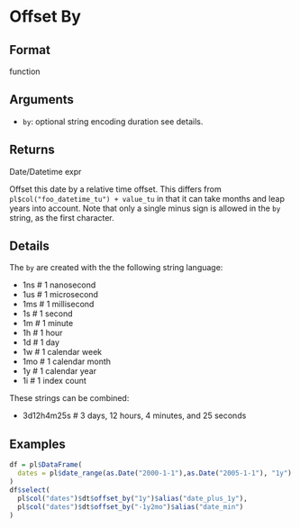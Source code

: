# Offset By

## Format

function

## Arguments

- `by`: optional string encoding duration see details.

## Returns

Date/Datetime expr

Offset this date by a relative time offset. This differs from `pl$col("foo_datetime_tu") + value_tu` in that it can take months and leap years into account. Note that only a single minus sign is allowed in the `by` string, as the first character.

## Details

The `by` are created with the the following string language:

 * 1ns # 1 nanosecond
 * 1us # 1 microsecond
 * 1ms # 1 millisecond
 * 1s # 1 second
 * 1m # 1 minute
 * 1h # 1 hour
 * 1d # 1 day
 * 1w # 1 calendar week
 * 1mo # 1 calendar month
 * 1y # 1 calendar year
 * 1i # 1 index count

These strings can be combined:

 * 3d12h4m25s # 3 days, 12 hours, 4 minutes, and 25 seconds

## Examples

```r
df = pl$DataFrame(
  dates = pl$date_range(as.Date("2000-1-1"),as.Date("2005-1-1"), "1y")
)
df$select(
  pl$col("dates")$dt$offset_by("1y")$alias("date_plus_1y"),
  pl$col("dates")$dt$offset_by("-1y2mo")$alias("date_min")
)
```